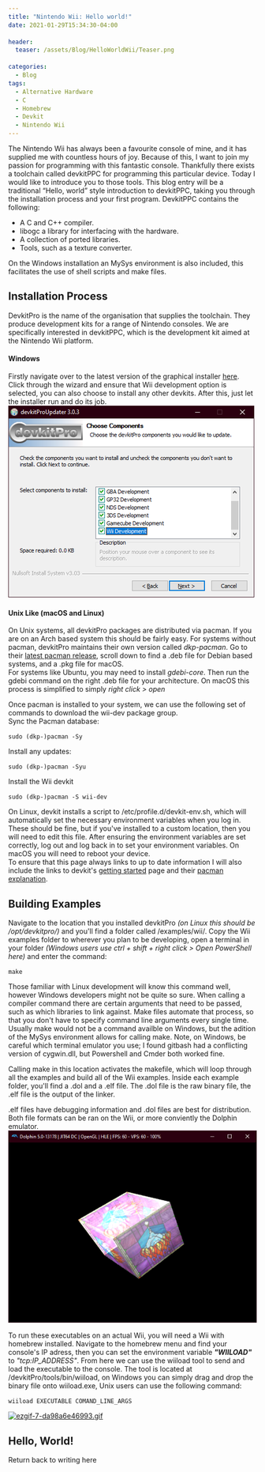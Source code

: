 ```yaml
---
title: "Nintendo Wii: Hello world!"
date: 2021-01-29T15:34:30-04:00

header:
  teaser: /assets/Blog/HelloWorldWii/Teaser.png

categories:
  - Blog
tags:
  - Alternative Hardware
  - C
  - Homebrew
  - Devkit
  - Nintendo Wii
---
```

The Nintendo Wii has always been a favourite console of mine, and it has supplied me with countless hours of joy. Because of this, I want to join my passion for programming with this fantastic console. Thankfully there exists a toolchain called devkitPPC for programming this particular device. Today I would like to introduce you to those tools. This blog entry will be a traditional “Hello, world” style introduction to devkitPPC, taking you through the installation process and your first program. DevkitPPC contains the following: 
- A C and C++ compiler.
- libogc a library for interfacing with the hardware.
- A collection of ported libraries.
- Tools, such as a texture converter.

On the Windows installation an MySys environment is also included, this facilitates the use of shell scripts and make files.

## Installation Process
DevkitPro is the name of the organisation that supplies the toolchain. They produce development kits for a range of Nintendo consoles. We are specifically interested in devkitPPC, which is the development kit aimed at the Nintendo Wii platform.


#### Windows

Firstly navigate over to the latest version of the graphical installer [here](https://github.com/devkitPro/installer/releases). Click through the wizard and ensure that Wii development option is selected, you can also choose to install any other devkits. After this, just let the installer run and do its job.  
![Windows Installer](/assets/Blog/HelloWorldWii/installer.png)

#### Unix Like (macOS and Linux)

On Unix systems, all devkitPro packages are distributed via pacman. If you are on an Arch based system this should be fairly easy. For systems without pacman, devkitPro maintains their own version called *dkp-pacman*. Go to their [latest pacman release](https://github.com/devkitPro/pacman/releases/), scroll down to find a .deb file for Debian based systems, and a .pkg file for macOS.  
For systems like Ubuntu, you may need to install *gdebi-core*. Then run the gdebi command on the right .deb file for your architecture. On macOS this process is simplified to simply *right click > open*

Once pacman is installed to your system, we can use the following set of commands to download the wii-dev package group.  
Sync the Pacman database:
```console
sudo (dkp-)pacman -Sy
```
Install any updates:
```console
sudo (dkp-)pacman -Syu
```
Install the Wii devkit 
```console
sudo (dkp-)pacman -S wii-dev
```

On Linux, devkit installs a script to /etc/profile.d/devkit-env.sh, which will automatically set the necessary environment variables when you log in. These should be fine, but if you've installed to a custom location, then you will need to edit this file. After ensuring the environment variables are set correctly, log out and log back in to set your environment variables. On macOS you will need to reboot your device.  
 To ensure that this page always links to up to date information I will also include the links to devkit's [getting started](https://devkitpro.org/wiki/Getting_Started) page and their [pacman explanation](https://devkitpro.org/wiki/devkitPro_pacman).
## Building Examples
Navigate to the location that you installed devkitPro *(on Linux this should be /opt/devkitpro/)* and you'll find a folder called /examples/wii/. Copy the Wii examples folder to wherever you plan to be developing, open a terminal in your folder *(Windows users use ctrl + shift + right click > Open PowerShell here)* and enter the command: 
```console
make
```
Those familiar with Linux development will know this command well, however Windows developers might not be quite so sure. When calling a compiler command there are certain arguments that need to be passed, such as which libraries to link against. Make files automate that process, so that you don't have to specify command line arguments every single time. Usually make would not be a command availble on Windows, but the adition of the MySys environment allows for calling make. Note, on Windows, be careful which terminal emulator you use; I found gitbash had a conflicting version of cygwin.dll, but Powershell and Cmder both worked fine.   

Calling make in this location activates the makefile, which will loop through all the examples and build all of the Wii examples. Inside each example folder, you'll find a .dol and a .elf file. The .dol file is the raw binary file, the .elf file is the output of the linker.

 .elf files have debugging information and .dol files are best for distribution. Both file formats can be ran on the Wii, or more conviently the Dolphin emulator. 
![example](/assets/Blog/HelloWorldWii/Example.png)

To run these executables on an actual Wii, you will need a Wii with homebrew installed. Navigate to the homebrew menu and find your console's IP adress, then you can set the environment variable ***"WIILOAD"*** to *"tcp:IP_ADDRESS"*. From here we can use the wiiload tool to send and load the executable to the console. The tool is located at /devkitPro/tools/bin/wiiload, on Windows you can simply drag and drop the binary file onto wiiload.exe, Unix users can use the following command:
```console
wiiload EXECUTABLE COMAND_LINE_ARGS
```
[![ezgif-7-da98a6e46993.gif](https://s2.gifyu.com/images/ezgif-7-da98a6e46993.gif)](https://gifyu.com/image/UR1d)
## Hello, World!

Return back to writing here
